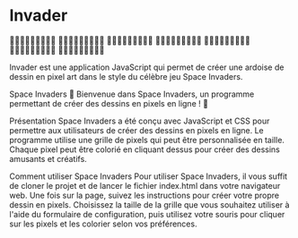 # Invader

:black_square_button::black_square_button::black_square_button::black_square_button::black_square_button::black_square_button::black_square_button::black_square_button::black_square_button:
:black_square_button::black_square_button::white_square_button::white_square_button::white_square_button::white_square_button::white_square_button::black_square_button::black_square_button:
:black_square_button::black_square_button::white_square_button::large_orange_diamond::white_square_button::large_orange_diamond::white_square_button::black_square_button::black_square_button:
:black_square_button::white_square_button::white_square_button::white_square_button::white_square_button::white_square_button::white_square_button::white_square_button::black_square_button:
:black_square_button::black_square_button::white_square_button::black_square_button::white_square_button::black_square_button::white_square_button::black_square_button::black_square_button:
:black_square_button::white_square_button::black_square_button::black_square_button::white_square_button::black_square_button::black_square_button::white_square_button::black_square_button:
:black_square_button::black_square_button::black_square_button::black_square_button::black_square_button::black_square_button::black_square_button::black_square_button::black_square_button:

Invader est une application JavaScript qui permet de créer une ardoise de dessin en pixel art dans le style du célèbre jeu Space Invaders.

Space Invaders
👾 Bienvenue dans Space Invaders, un programme permettant de créer des dessins en pixels en ligne ! 👾

Présentation
Space Invaders a été conçu avec JavaScript et CSS pour permettre aux utilisateurs de créer des dessins en pixels en ligne. Le programme utilise une grille de pixels qui peut être personnalisée en taille. Chaque pixel peut être colorié en cliquant dessus pour créer des dessins amusants et créatifs.

Comment utiliser Space Invaders
Pour utiliser Space Invaders, il vous suffit de cloner le projet et de lancer le fichier index.html dans votre navigateur web. Une fois sur la page, suivez les instructions pour créer votre propre dessin en pixels. Choisissez la taille de la grille que vous souhaitez utiliser à l'aide du formulaire de configuration, puis utilisez votre souris pour cliquer sur les pixels et les colorier selon vos préférences.
